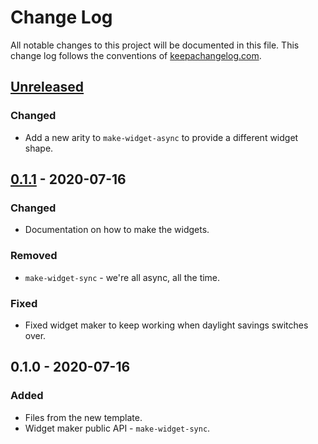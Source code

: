# Change Log
All notable changes to this project will be documented in this file. This change log follows the conventions of [keepachangelog.com](http://keepachangelog.com/).

## [Unreleased]
### Changed
- Add a new arity to `make-widget-async` to provide a different widget shape.

## [0.1.1] - 2020-07-16
### Changed
- Documentation on how to make the widgets.

### Removed
- `make-widget-sync` - we're all async, all the time.

### Fixed
- Fixed widget maker to keep working when daylight savings switches over.

## 0.1.0 - 2020-07-16
### Added
- Files from the new template.
- Widget maker public API - `make-widget-sync`.

[Unreleased]: https://github.com/your-name/clodu/compare/0.1.1...HEAD
[0.1.1]: https://github.com/your-name/clodu/compare/0.1.0...0.1.1
